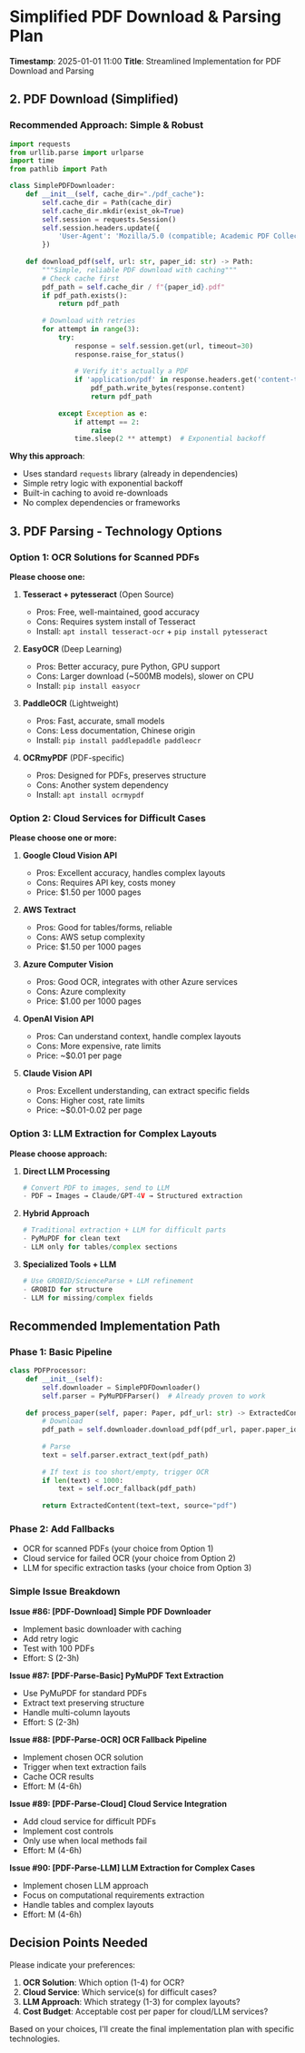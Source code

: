 # Simplified PDF Download & Parsing Plan

**Timestamp**: 2025-01-01 11:00
**Title**: Streamlined Implementation for PDF Download and Parsing

## 2. PDF Download (Simplified)

### Recommended Approach: Simple & Robust

```python
import requests
from urllib.parse import urlparse
import time
from pathlib import Path

class SimplePDFDownloader:
    def __init__(self, cache_dir="./pdf_cache"):
        self.cache_dir = Path(cache_dir)
        self.cache_dir.mkdir(exist_ok=True)
        self.session = requests.Session()
        self.session.headers.update({
            'User-Agent': 'Mozilla/5.0 (compatible; Academic PDF Collector)'
        })
    
    def download_pdf(self, url: str, paper_id: str) -> Path:
        """Simple, reliable PDF download with caching"""
        # Check cache first
        pdf_path = self.cache_dir / f"{paper_id}.pdf"
        if pdf_path.exists():
            return pdf_path
        
        # Download with retries
        for attempt in range(3):
            try:
                response = self.session.get(url, timeout=30)
                response.raise_for_status()
                
                # Verify it's actually a PDF
                if 'application/pdf' in response.headers.get('content-type', ''):
                    pdf_path.write_bytes(response.content)
                    return pdf_path
                    
            except Exception as e:
                if attempt == 2:
                    raise
                time.sleep(2 ** attempt)  # Exponential backoff
```

**Why this approach**:
- Uses standard `requests` library (already in dependencies)
- Simple retry logic with exponential backoff
- Built-in caching to avoid re-downloads
- No complex dependencies or frameworks

## 3. PDF Parsing - Technology Options

### Option 1: OCR Solutions for Scanned PDFs

**Please choose one:**

1. **Tesseract + pytesseract** (Open Source)
   - Pros: Free, well-maintained, good accuracy
   - Cons: Requires system install of Tesseract
   - Install: `apt install tesseract-ocr` + `pip install pytesseract`

2. **EasyOCR** (Deep Learning)
   - Pros: Better accuracy, pure Python, GPU support
   - Cons: Larger download (~500MB models), slower on CPU
   - Install: `pip install easyocr`

3. **PaddleOCR** (Lightweight)
   - Pros: Fast, accurate, small models
   - Cons: Less documentation, Chinese origin
   - Install: `pip install paddlepaddle paddleocr`

4. **OCRmyPDF** (PDF-specific)
   - Pros: Designed for PDFs, preserves structure
   - Cons: Another system dependency
   - Install: `apt install ocrmypdf`

### Option 2: Cloud Services for Difficult Cases

**Please choose one or more:**

1. **Google Cloud Vision API**
   - Pros: Excellent accuracy, handles complex layouts
   - Cons: Requires API key, costs money
   - Price: $1.50 per 1000 pages

2. **AWS Textract**
   - Pros: Good for tables/forms, reliable
   - Cons: AWS setup complexity
   - Price: $1.50 per 1000 pages

3. **Azure Computer Vision**
   - Pros: Good OCR, integrates with other Azure services
   - Cons: Azure complexity
   - Price: $1.00 per 1000 pages

4. **OpenAI Vision API**
   - Pros: Can understand context, handle complex layouts
   - Cons: More expensive, rate limits
   - Price: ~$0.01 per page

5. **Claude Vision API**
   - Pros: Excellent understanding, can extract specific fields
   - Cons: Higher cost, rate limits
   - Price: ~$0.01-0.02 per page

### Option 3: LLM Extraction for Complex Layouts

**Please choose approach:**

1. **Direct LLM Processing**
   ```python
   # Convert PDF to images, send to LLM
   - PDF → Images → Claude/GPT-4V → Structured extraction
   ```

2. **Hybrid Approach**
   ```python
   # Traditional extraction + LLM for difficult parts
   - PyMuPDF for clean text
   - LLM only for tables/complex sections
   ```

3. **Specialized Tools + LLM**
   ```python
   # Use GROBID/ScienceParse + LLM refinement
   - GROBID for structure
   - LLM for missing/complex fields
   ```

## Recommended Implementation Path

### Phase 1: Basic Pipeline
```python
class PDFProcessor:
    def __init__(self):
        self.downloader = SimplePDFDownloader()
        self.parser = PyMuPDFParser()  # Already proven to work
        
    def process_paper(self, paper: Paper, pdf_url: str) -> ExtractedContent:
        # Download
        pdf_path = self.downloader.download_pdf(pdf_url, paper.paper_id)
        
        # Parse
        text = self.parser.extract_text(pdf_path)
        
        # If text is too short/empty, trigger OCR
        if len(text) < 1000:
            text = self.ocr_fallback(pdf_path)
            
        return ExtractedContent(text=text, source="pdf")
```

### Phase 2: Add Fallbacks
- OCR for scanned PDFs (your choice from Option 1)
- Cloud service for failed OCR (your choice from Option 2)
- LLM for specific extraction tasks (your choice from Option 3)

### Simple Issue Breakdown

**Issue #86: [PDF-Download] Simple PDF Downloader**
- Implement basic downloader with caching
- Add retry logic
- Test with 100 PDFs
- Effort: S (2-3h)

**Issue #87: [PDF-Parse-Basic] PyMuPDF Text Extraction**
- Use PyMuPDF for standard PDFs
- Extract text preserving structure
- Handle multi-column layouts
- Effort: S (2-3h)

**Issue #88: [PDF-Parse-OCR] OCR Fallback Pipeline**
- Implement chosen OCR solution
- Trigger when text extraction fails
- Cache OCR results
- Effort: M (4-6h)

**Issue #89: [PDF-Parse-Cloud] Cloud Service Integration**
- Add cloud service for difficult PDFs
- Implement cost controls
- Only use when local methods fail
- Effort: M (4-6h)

**Issue #90: [PDF-Parse-LLM] LLM Extraction for Complex Cases**
- Implement chosen LLM approach
- Focus on computational requirements extraction
- Handle tables and complex layouts
- Effort: M (4-6h)

## Decision Points Needed

Please indicate your preferences:

1. **OCR Solution**: Which option (1-4) for OCR?
2. **Cloud Service**: Which service(s) for difficult cases?
3. **LLM Approach**: Which strategy (1-3) for complex layouts?
4. **Cost Budget**: Acceptable cost per paper for cloud/LLM services?

Based on your choices, I'll create the final implementation plan with specific technologies.
